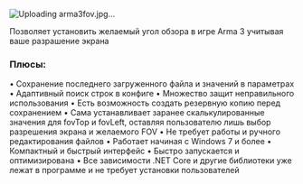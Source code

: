 ![Uploading arma3fov.jpg…]()

Позволяет установить желаемый угол обзора в игре Arma 3 учитывая ваше разрашение экрана

### Плюсы:

• Сохранение последнего загруженного файла и значений в параметрах
• Адаптивный поиск строк в конфиге
• Множество защит неправильного использования
• Есть возможность создать резервную копию перед сохранением
• Сама устанавливает заранее скалькулированные значения для fovTop и fovLeft, оставляя пользователю лишь выбор разрешения экрана и желаемого FOV
• Не требует работы и ручного редактирования файлов
• Работает начиная с Windows 7 и более
• Компактный и быстрый интерфейс
• Быстро запускается и оптимизирована
• Все зависимости .NET Core и другие библиотеки уже лежат в программе и не требует установки пользователей
